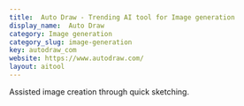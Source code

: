 ```yaml
---
title:  Auto Draw - Trending AI tool for Image generation
display_name:  Auto Draw
category: Image generation
category_slug: image-generation
key: autodraw_com
website: https://www.autodraw.com/
layout: aitool
---
```


Assisted image creation through quick sketching.
